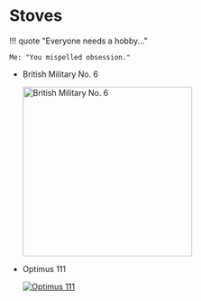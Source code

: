 # Stoves

!!! quote "Everyone needs a hobby..."

    Me: "You mispelled obsession."

<div class="grid cards">

<ul>
    <li>
        <p>British Military No. 6</p>
        <a href="articles/british-military-no-6/index.html">
            <img src="../assets/stoves/articles/british-military-no-6/temp.jpeg" alt="British Military No. 6" style="width:300px;" class="glightbox-skip">
        </a>
    </li>
    <li>
        <p>Optimus 111</p>
        <a href="articles/optimus-111/index.html">
            <img src="../assets/stoves/articles/optimus-111/refurbished/optimus-1.jpeg" alt="Optimus 111" style="width:300x;" class="glightbox-skip">
        </a>
    </li>
</ul>

</div>

